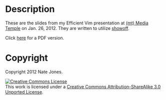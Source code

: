 # Description

These are the slides from my Efficient Vim presentation at [(mt) Media Temple](http://mediatemple.net/) on Jan. 26, 2012. They are written to utilize [showoff](https://github.com/schacon/showoff).

Click [here](efficient_vim.pdf) for a PDF version.

# Copyright

Copyright 2012 Nate Jones.

<a rel="license" href="http://creativecommons.org/licenses/by-sa/3.0/"><img alt="Creative Commons License" style="border-width:0" src="http://i.creativecommons.org/l/by-sa/3.0/80x15.png" /></a><br />This work is licensed under a <a rel="license" href="http://creativecommons.org/licenses/by-sa/3.0/">Creative Commons Attribution-ShareAlike 3.0 Unported License</a>.
